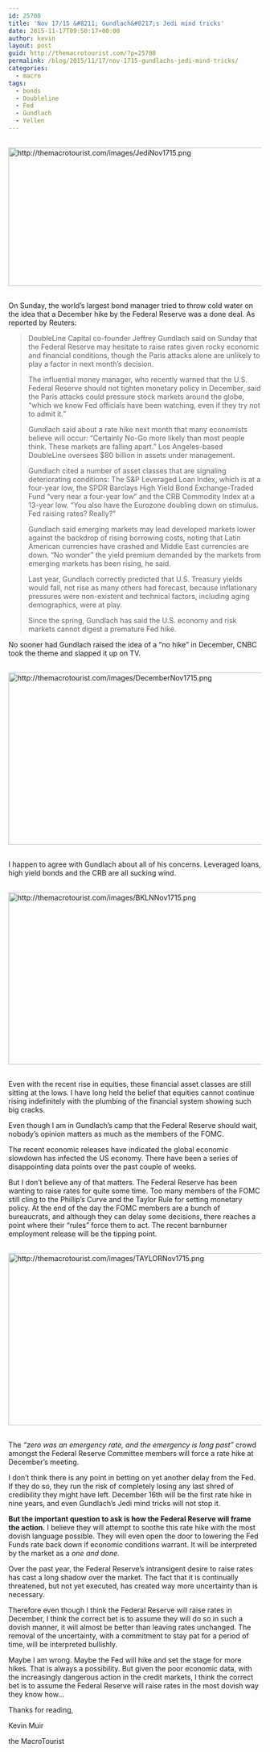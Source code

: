 ```yaml
---
id: 25708
title: 'Nov 17/15 &#8211; Gundlach&#8217;s Jedi mind tricks'
date: 2015-11-17T09:50:17+00:00
author: kevin
layout: post
guid: http://themacrotourist.com/?p=25708
permalink: /blog/2015/11/17/nov-1715-gundlachs-jedi-mind-tricks/
categories:
  - macro
tags:
  - bonds
  - Doubleline
  - Fed
  - Gundlach
  - Yellen
---
```


  <img src="http://themacrotourist.com/images/JediNov1715.png" style="margin:30px auto;display:block;" alt="http://themacrotourist.com/images/JediNov1715.png" width="600" height="275">

On Sunday, the world&#8217;s largest bond manager tried to throw cold water on the idea that a December hike by the Federal Reserve was a done deal. As reported by Reuters:

> DoubleLine Capital co-founder Jeffrey Gundlach said on Sunday that the Federal Reserve may hesitate to raise rates given rocky economic and financial conditions, though the Paris attacks alone are unlikely to play a factor in next month&#8217;s decision.
> 
> The influential money manager, who recently warned that the U.S. Federal Reserve should not tighten monetary policy in December, said the Paris attacks could pressure stock markets around the globe, &#8220;which we know Fed officials have been watching, even if they try not to admit it.&#8221;
> 
> Gundlach said about a rate hike next month that many economists believe will occur: &#8220;Certainly No-Go more likely than most people think. These markets are falling apart.&#8221; Los Angeles-based DoubleLine oversees $80 billion in assets under management.
> 
> Gundlach cited a number of asset classes that are signaling deteriorating conditions: The S&P Leveraged Loan Index, which is at a four-year low, the SPDR Barclays High Yield Bond Exchange-Traded Fund &#8220;very near a four-year low&#8221; and the CRB Commodity Index at a 13-year low. &#8220;You also have the Eurozone doubling down on stimulus. Fed raising rates? Really?&#8221;
> 
> Gundlach said emerging markets may lead developed markets lower against the backdrop of rising borrowing costs, noting that Latin American currencies have crashed and Middle East currencies are down. &#8220;No wonder&#8221; the yield premium demanded by the markets from emerging markets has been rising, he said.
> 
> Last year, Gundlach correctly predicted that U.S. Treasury yields would fall, not rise as many others had forecast, because inflationary pressures were non-existent and technical factors, including aging demographics, were at play.
> 
> Since the spring, Gundlach has said the U.S. economy and risk markets cannot digest a premature Fed hike.

No sooner had Gundlach raised the idea of a &#8220;no hike&#8221; in December, CNBC took the theme and slapped it up on TV.


  <img src="http://themacrotourist.com/images/DecemberNov1715.png" style="margin:30px auto;display:block;" alt="http://themacrotourist.com/images/DecemberNov1715.png" width="600" height="342">

I happen to agree with Gundlach about all of his concerns. Leveraged loans, high yield bonds and the CRB are all sucking wind.


  <img src="http://themacrotourist.com/images/BKLNNov1715.png" style="margin:30px auto;display:block;" alt="http://themacrotourist.com/images/BKLNNov1715.png" width="600" height="342">

Even with the recent rise in equities, these financial asset classes are still sitting at the lows. I have long held the belief that equities cannot continue rising indefinitely with the plumbing of the financial system showing such big cracks. 

Even though I am in Gundlach&#8217;s camp that the Federal Reserve should wait, nobody&#8217;s opinion matters as much as the members of the FOMC. 

The recent economic releases have indicated the global economic slowdown has infected the US economy. There have been a series of disappointing data points over the past couple of weeks.

But I don&#8217;t believe any of that matters. The Federal Reserve has been wanting to raise rates for quite some time. Too many members of the FOMC still cling to the Phillip&#8217;s Curve and the Taylor Rule for setting monetary policy. At the end of the day the FOMC members are a bunch of bureaucrats, and although they can delay some decisions, there reaches a point where their &#8220;rules&#8221; force them to act. The recent barnburner employment release will be the tipping point.


  <img src="http://themacrotourist.com/images/TAYLORNov1715.png" style="margin:30px auto;display:block;" alt="http://themacrotourist.com/images/TAYLORNov1715.png" width="600" height="342">

The _&#8220;zero was an emergency rate, and the emergency is long past&#8221;_ crowd amongst the Federal Reserve Committee members will force a rate hike at December&#8217;s meeting. 

I don&#8217;t think there is any point in betting on yet another delay from the Fed. If they do so, they run the risk of completely losing any last shred of credibility they might have left. December 16th will be the first rate hike in nine years, and even Gundlach&#8217;s Jedi mind tricks will not stop it.

**But the important question to ask is how the Federal Reserve will frame the action.** I believe they will attempt to soothe this rate hike with the most dovish language possible. They will even open the door to lowering the Fed Funds rate back down if economic conditions warrant. It will be interpreted by the market as a _one and done._ 

Over the past year, the Federal Reserve&#8217;s intransigent desire to raise rates has cast a long shadow over the market. The fact that it is continually threatened, but not yet executed, has created way more uncertainty than is necessary.

Therefore even though I think the Federal Reserve will raise rates in December, I think the correct bet is to assume they will do so in such a dovish manner, it will almost be better than leaving rates unchanged. The removal of the uncertainty, with a commitment to stay pat for a period of time, will be interpreted bullishly. 

Maybe I am wrong. Maybe the Fed will hike and set the stage for more hikes. That is always a possibility. But given the poor economic data, with the increasingly dangerous action in the credit markets, I think the correct bet is to assume the Federal Reserve will raise rates in the most dovish way they know how&#8230;

Thanks for reading,
  
Kevin Muir
  
the MacroTourist